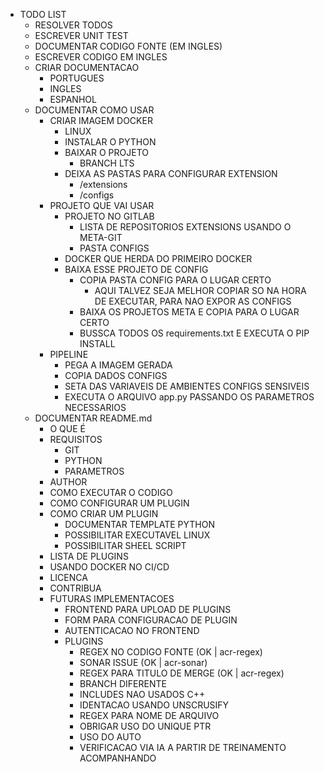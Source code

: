- TODO LIST
    - RESOLVER TODOS
    - ESCREVER UNIT TEST
    - DOCUMENTAR CODIGO FONTE (EM INGLES)
    - ESCREVER CODIGO EM INGLES
    - CRIAR DOCUMENTACAO
        - PORTUGUES
        - INGLES
        - ESPANHOL
    - DOCUMENTAR COMO USAR
        - CRIAR IMAGEM DOCKER
            - LINUX
            - INSTALAR O PYTHON
            - BAIXAR O PROJETO
                - BRANCH LTS
            - DEIXA AS PASTAS PARA CONFIGURAR EXTENSION
                - /extensions
                - /configs
        - PROJETO QUE VAI USAR
            - PROJETO NO GITLAB
                - LISTA DE REPOSITORIOS EXTENSIONS USANDO O META-GIT
                - PASTA CONFIGS
            - DOCKER QUE HERDA DO PRIMEIRO DOCKER
            - BAIXA ESSE PROJETO DE CONFIG
                - COPIA PASTA CONFIG PARA O LUGAR CERTO
                    - AQUI TALVEZ SEJA MELHOR COPIAR SO NA HORA DE EXECUTAR, PARA NAO EXPOR AS CONFIGS
                - BAIXA OS PROJETOS META E COPIA PARA O LUGAR CERTO
                - BUSSCA TODOS OS requirements.txt E EXECUTA O PIP INSTALL
        - PIPELINE
            - PEGA A IMAGEM GERADA
            - COPIA DADOS CONFIGS
            - SETA DAS VARIAVEIS DE AMBIENTES CONFIGS SENSIVEIS
            - EXECUTA O ARQUIVO app.py PASSANDO OS PARAMETROS NECESSARIOS
    - DOCUMENTAR README.md
        - O QUE É
        - REQUISITOS
            - GIT
            - PYTHON
            - PARAMETROS
        - AUTHOR
        - COMO EXECUTAR O CODIGO
        - COMO CONFIGURAR UM PLUGIN
        - COMO CRIAR UM PLUGIN
            - DOCUMENTAR TEMPLATE PYTHON
            - POSSIBILITAR EXECUTAVEL LINUX
            - POSSIBILITAR SHEEL SCRIPT
        - LISTA DE PLUGINS
        - USANDO DOCKER NO CI/CD
        - LICENCA
        - CONTRIBUA
        - FUTURAS IMPLEMENTACOES
            - FRONTEND PARA UPLOAD DE PLUGINS
            - FORM PARA CONFIGURACAO DE PLUGIN
            - AUTENTICACAO NO FRONTEND
            - PLUGINS
                - REGEX NO CODIGO FONTE (OK | acr-regex)
                - SONAR ISSUE (OK | acr-sonar)
                - REGEX PARA TITULO DE MERGE (OK | acr-regex)
                - BRANCH DIFERENTE
                - INCLUDES NAO USADOS C++
                - IDENTACAO USANDO UNSCRUSIFY
                - REGEX PARA NOME DE ARQUIVO
                - OBRIGAR USO DO UNIQUE PTR
                - USO DO AUTO
                - VERIFICACAO VIA IA A PARTIR DE TREINAMENTO ACOMPANHANDO